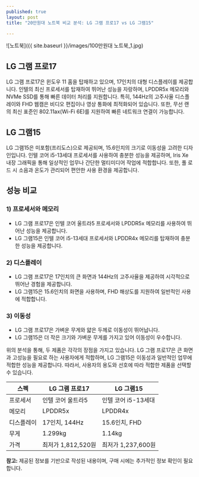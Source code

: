 ```yaml
---
published: true
layout: post
title: "20만원대 노트북 비교 분석: LG 그램 프로17 vs LG 그램15"

---
```


![노트북]({{ site.baseurl }}/images/100만원대 노트북_1.jpg)

## LG 그램 프로17

LG 그램 프로17은 윈도우 11 홈을 탑재하고 있으며, 17인치의 대형 디스플레이를 제공합니다. 인텔의 최신 프로세서를 탑재하여 뛰어난 성능을 자랑하며, LPDDR5x 메모리와 NVMe SSD를 통해 빠른 데이터 처리를 지원합니다. 특히, 144Hz의 고주사율 디스플레이와 FHD 웹캠은 비디오 편집이나 영상 통화에 최적화되어 있습니다. 또한, 무선 랜의 최신 표준인 802.11ax(Wi-Fi 6E)를 지원하여 빠른 네트워크 연결이 가능합니다.

## LG 그램15

LG 그램15은 미포함(프리도스)으로 제공되며, 15.6인치의 크기로 이동성을 고려한 디자인입니다. 인텔 코어 i5-13세대 프로세서를 사용하여 충분한 성능을 제공하며, Iris Xe 내장 그래픽을 통해 일상적인 업무나 간단한 멀티미디어 작업에 적합합니다. 또한, 풀 로드 시 소음과 온도가 관리되어 편안한 사용 환경을 제공합니다.

## 성능 비교

### 1) 프로세서와 메모리

- LG 그램 프로17은 인텔 코어 울트라5 프로세서와 LPDDR5x 메모리를 사용하여 뛰어난 성능을 제공합니다.
- LG 그램15은 인텔 코어 i5-13세대 프로세서와 LPDDR4x 메모리를 탑재하여 충분한 성능을 제공합니다.

### 2) 디스플레이

- LG 그램 프로17은 17인치의 큰 화면과 144Hz의 고주사율을 제공하여 시각적으로 뛰어난 경험을 제공합니다.
- LG 그램15은 15.6인치의 화면을 사용하며, FHD 해상도를 지원하여 일반적인 사용에 적합합니다.

### 3) 이동성

- LG 그램 프로17은 가벼운 무게와 얇은 두께로 이동성이 뛰어납니다.
- LG 그램15은 더 작은 크기와 가벼운 무게를 가지고 있어 이동성이 우수합니다.


위의 분석을 통해, 두 제품은 각각의 장점을 가지고 있습니다. LG 그램 프로17은 큰 화면과 고성능을 필요로 하는 사용자에게 적합하며, LG 그램15은 이동성과 일반적인 업무에 적합한 성능을 제공합니다. 따라서, 사용자의 용도와 선호에 따라 적합한 제품을 선택할 수 있습니다.

| 스펙        | LG 그램 프로17                   | LG 그램15                          |
|-------------|----------------------------------|------------------------------------|
| 프로세서    | 인텔 코어 울트라5                 | 인텔 코어 i5-13세대                 |
| 메모리      | LPDDR5x                          | LPDDR4x                            |
| 디스플레이  | 17인치, 144Hz                    | 15.6인치, FHD                      |
| 무게        | 1.299kg                          | 1.14kg                             |
| 가격        | 최저가 1,812,520원               | 최저가 1,237,600원                  |

**참고:** 제공된 정보를 기반으로 작성된 내용이며, 구매 시에는 추가적인 정보 확인이 필요합니다.
